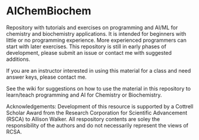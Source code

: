 # AIChemBiochem
Repository with tutorials and exercises on programming and AI/ML for chemistry and biochemistry applications. It is intended for beginners with little or no programming experience. More experienced programmers can start with later exercises. This repository is still in early phases of development, please submit an issue or contact me with suggested additions.

If you are an instructor interested in using this material for a class and need answer keys, please contact me.

See the wiki for suggestions on how to use the material in this repository to learn/teach programming and AI for Chemistry or Biochemistry.

Acknowledgements: Development of this resource is supported by a Cottrell Scholar Award from the Research Corporation for Scientific Advancement (RSCA) to Allison Walker. All respository contents are soley the responsibility of the authors and do not necessarily represent the views of RCSA.  
